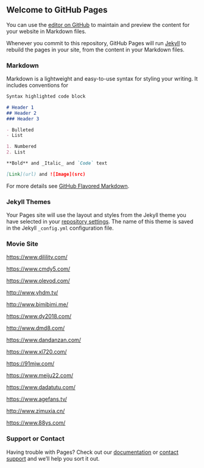 ## Welcome to GitHub Pages

You can use the [editor on GitHub](https://github.com/007FFF-dev/007FFF-dev.github.io/edit/master/index.md) to maintain and preview the content for your website in Markdown files.

Whenever you commit to this repository, GitHub Pages will run [Jekyll](https://jekyllrb.com/) to rebuild the pages in your site, from the content in your Markdown files.

### Markdown

Markdown is a lightweight and easy-to-use syntax for styling your writing. It includes conventions for

```markdown
Syntax highlighted code block

# Header 1
## Header 2
### Header 3

- Bulleted
- List

1. Numbered
2. List

**Bold** and _Italic_ and `Code` text

[Link](url) and ![Image](src)
```

For more details see [GitHub Flavored Markdown](https://guides.github.com/features/mastering-markdown/).

### Jekyll Themes

Your Pages site will use the layout and styles from the Jekyll theme you have selected in your [repository settings](https://github.com/007FFF-dev/007FFF-dev.github.io/settings). The name of this theme is saved in the Jekyll `_config.yml` configuration file.

### Movie Site

<https://www.dililitv.com/> 

<https://www.cmdy5.com/>

<https://www.olevod.com/>

<http://www.yhdm.tv/>

<http://www.bimibimi.me/>

<https://www.dy2018.com/>

<http://www.dmd8.com/>

<https://www.dandanzan.com/>

<https://www.xl720.com/>

<https://91mjw.com/>

<https://www.meiju22.com/>

<https://www.dadatutu.com/>

<https://www.agefans.tv/>

<http://www.zimuxia.cn/>

<https://www.88ys.com/>

### Support or Contact

Having trouble with Pages? Check out our [documentation](https://help.github.com/categories/github-pages-basics/) or [contact support](https://github.com/contact) and we’ll help you sort it out.
